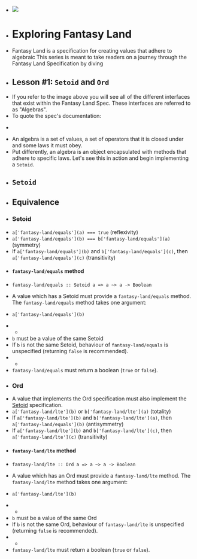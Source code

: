 - ![](https://static.observableusercontent.com/files/4fc86c4132208e83a3bd8cfc789a16e3fa9962112a8327916234927ae48062ee38608f0df3fce0ed04389be3c42bc1e6e9c2d89814fa321b24aa29b044f9a70c)
- # Exploring Fantasy Land
- Fantasy Land is a specification for creating values that adhere to  
  algebraic  This series is meant to take readers on a journey through the
  Fantasy Land Specification by diving
- ## Lesson #1:  `Setoid`  and  `Ord`
- If you refer to the image above you will see all of the different 
  interfaces that exist within the Fantasy Land Spec. These interfaces are
  referred to as "Algebras".
- To quote the spec's documentation:
- >
- An algebra is a set of values, a set of operators that it is closed under and some laws it must obey.
- Put differently, an algebra is an object encapsulated with methods 
  that adhere to specific laws. Let's see this in action and begin 
  implementing a `Setoid`.
- ## `Setoid`
- ## Equivalence
- ### Setoid
- `a['fantasy-land/equals'](a) === true` (reflexivity)
- `a['fantasy-land/equals'](b) === b['fantasy-land/equals'](a)` (symmetry)
- If `a['fantasy-land/equals'](b)` and `b['fantasy-land/equals'](c)`, then `a['fantasy-land/equals'](c)` (transitivity)
- #### `fantasy-land/equals`  method
- ```
  fantasy-land/equals :: Setoid a => a ~> a -> Boolean
  ```
- A value which has a Setoid must provide a `fantasy-land/equals` method. The
  `fantasy-land/equals` method takes one argument:
- ```
  a['fantasy-land/equals'](b)
  ```
- -
- `b` must be a value of the same Setoid
- If `b` is not the same Setoid, behaviour of `fantasy-land/equals` is
  unspecified (returning `false` is recommended).
- -
- `fantasy-land/equals` must return a boolean (`true` or `false`).
- ### Ord
- A value that implements the Ord specification must also implement
  the [Setoid](https://observablehq.com/d/03d2e486126755df#setoid) specification.
- `a['fantasy-land/lte'](b)` or `b['fantasy-land/lte'](a)` (totality)
- If `a['fantasy-land/lte'](b)` and `b['fantasy-land/lte'](a)`, then `a['fantasy-land/equals'](b)` (antisymmetry)
- If `a['fantasy-land/lte'](b)` and `b['fantasy-land/lte'](c)`, then `a['fantasy-land/lte'](c)` (transitivity)
- #### `fantasy-land/lte`  method
- ```
  fantasy-land/lte :: Ord a => a ~> a -> Boolean
  ```
- A value which has an Ord must provide a `fantasy-land/lte` method. The
  `fantasy-land/lte` method takes one argument:
- ```
  a['fantasy-land/lte'](b)
  ```
- -
- `b` must be a value of the same Ord
- If `b` is not the same Ord, behaviour of `fantasy-land/lte` is
  unspecified (returning `false` is recommended).
- -
- `fantasy-land/lte` must return a boolean (`true` or `false`).